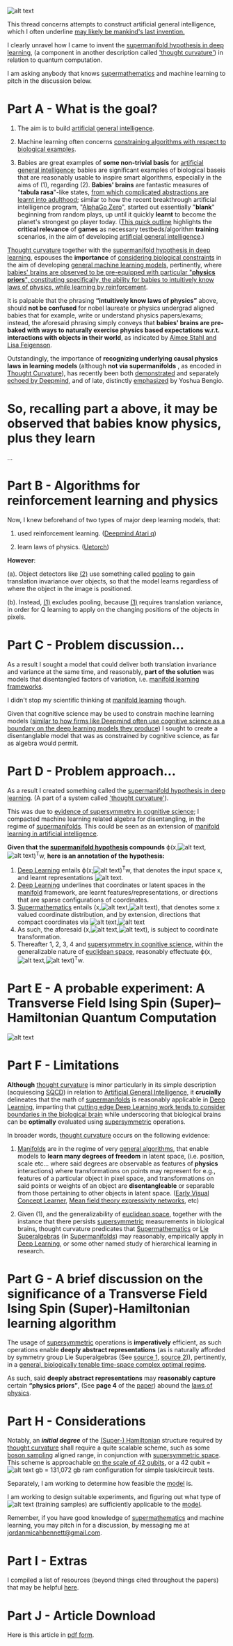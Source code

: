![alt text](https://i.imgur.com/lQJjpAk.gif)


This thread concerns attempts to construct artificial general intelligence, which I often underline [may likely be mankind's last invention.](https://www.youtube.com/watch?v=9snY7lhJA4c)

I clearly unravel how I came to invent the [supermanifold hypothesis in deep learning](https://www.researchgate.net/publication/316617464_Supermanifold_Hypothesis_via_Deep_Learning), (a component in another description called ['thought curvature'](https://www.researchgate.net/publication/316586028_Thought_Curvature_An_underivative_hypothesis)) in relation to quantum computation.

I am asking anybody that knows [supermathematics](https://en.wikipedia.org/wiki/Supermathematics) and machine learning to pitch in the discussion below.

Part A - What is the goal?
======
1. The aim is to build [artificial general intelligence](https://en.wikipedia.org/wiki/Artificial_general_intelligence).

2. Machine learning often concerns [constraining algorithms with respect to biological examples](https://deepmind.com/research/publications/neuroscience-inspired-artificial-intelligence/).

3. Babies are great  examples of **some non-trivial basis** for [artificial general intelligence](https://en.wikipedia.org/wiki/Artificial_general_intelligence); babies are significant examples of biological baseis that are reasonably usable to inspire smart algorithms, especially in the aims of (1), regarding (2). **Babies' brains** are fantastic measures of &quot;**tabula rasa**&quot;-like states, [from which complicated abstractions are learnt into adulthood](http://www.nature.com/neuro/journal/v20/n4/box/nn.4506_BX2.html); similar to how the recent breakthrough artificial intelligence program, &quot;[AlphaGo Zero](https://en.wikipedia.org/wiki/AlphaGo_Zero)&quot;, started out essentially &quot;**blank**&quot; beginning from random plays, up until it quickly **learnt** to become the planet's strongest go player today. ([This quick outline](https://medium.com/@jordanmicahbennett/why-did-deepmind-choose-the-alphago-game-rather-than-some-real-world-problem-55843c8ebcb9) highlights the **critical relevance** of **games** as necessary testbeds/algorithm **training** scenarios, in the aim of developing [artificial general intelligence](https://en.wikipedia.org/wiki/Artificial_general_intelligence).)

[Thought curvature](https://www.researchgate.net/publication/316586028_Thought_Curvature_An_underivative_hypothesis) together with the [supermanifold hypothesis in deep learning](https://www.researchgate.net/publication/316617464_Supermanifold_Hypothesis_via_Deep_Learning), espouses the **importance** of [considering biological constraints](https://deepmind.com/research/publications/neuroscience-inspired-artificial-intelligence/) in the aim of developing  [general machine learning models](https://en.wikipedia.org/wiki/Artificial_general_intelligence), pertinently, where [babies&#39; brains are observed to be pre-equipped with particular &quot;**physics priors**&quot;, constituting specifically, the ability for babies to intuitively know laws of physics, while learning by reinforcement](http://science.sciencemag.org/content/348/6230/91).

It is palpable that the phrasing **“intuitively know laws of physics”** above, should **not be confused** for nobel laureate or physics undergrad aligned babies that for example, write or understand physics papers/exams; instead, the aforesaid phrasing simply conveys that **babies' brains are pre-baked with ways to naturally exercise physics based expectations w.r.t. interactions with objects in their world**, as indicated by [Aimee Stahl and Lisa Feigenson](http://science.sciencemag.org/content/348/6230/91).

Outstandingly, the importance of **recognizing underlying causal physics laws in learning models** (although **not via supermanifolds** , as encoded in [Thought Curvature](https://www.researchgate.net/publication/316586028_Thought_Curvature_An_underivative_hypothesis)), has recently been both [demonstrated](https://arxiv.org/abs/1606.05579) and separately [echoed by Deepmind](https://deepmind.com/research/publications/neuroscience-inspired-artificial-intelligence/), and of late, distinctly [emphasized](https://arxiv.org/abs/1709.08568) by Yoshua Bengio.




So, recalling part a above, it may be observed that babies know physics, plus they learn
======

...



Part B - Algorithms for reinforcement learning and physics
======
Now, I knew beforehand of two types of major deep learning models, that:

1. used reinforcement learning. ([Deepmind Atari q](https://www.cs.toronto.edu/~vmnih/docs/dqn.pdf))

2. learn laws of physics. ([Uetorch](https://github.com/facebook/UETorch))

**However**:

(a). Object detectors like [(2)](https://github.com/facebook/UETorch) use something called [pooling](http://iamaaditya.github.io/2016/03/one-by-one-convolution/) to gain translation invariance over objects, so that the model learns regardless of where the object in the image is positioned.

(b). Instead, [(1)](https://www.cs.toronto.edu/~vmnih/docs/dqn.pdf)  excludes pooling, because [(1)](https://www.cs.toronto.edu/~vmnih/docs/dqn.pdf)  requires translation variance, in order for Q learning to apply on the changing positions of the objects in pixels.


Part C - Problem discussion...
======
As a result I sought a model that could deliver both translation invariance and variance at the same time, and reasonably, **part of the solution** was models that disentangled factors of variation, i.e. [manifold learning frameworks](https://arxiv.org/abs/1611.03383).

I didn't stop my scientific thinking at [manifold learning](http://scikit-learn.org/stable/modules/manifold.html) though.

Given that cognitive science may be used to constrain machine learning models ([similar to how firms like Deepmind often use cognitive science as a boundary on the deep learning models they produce](https://www.cs.toronto.edu/~vmnih/docs/dqn.pdf)) I sought to create a disentanglable model that was as constrained by cognitive science, as far as algebra would permit.



Part D - Problem approach...
======
As a result I created something called the [supermanifold hypothesis in deep learning](https://www.researchgate.net/publication/316617464_Supermanifold_Hypothesis_via_Deep_Learning). (A part of a system called ['thought curvature'](https://www.researchgate.net/publication/316586028_Thought_Curvature_An_underivative_hypothesis)). 

This was due to [evidence of supersymmetry in cognitive science](https://arxiv.org/abs/0705.1134); I compacted machine learning related algebra for disentangling, in the regime of [supermanifolds](https://en.wikipedia.org/wiki/Supermanifold). This could be seen as an extension of [manifold learning in artificial intelligence](http://scikit-learn.org/stable/modules/manifold.html).

**Given that the [supermanifold hypothesis](https://www.researchgate.net/publication/316617464_Supermanifold_Hypothesis_via_Deep_Learning) compounds** ϕ(x,![alt text](https://i.imgur.com/PRSAGxn.png),![alt text](https://i.imgur.com/ncrjUdkm.png))<SUP>T</SUP>w, **here is an annotation of the hypothesis:**


1. [Deep Learning](https://en.wikipedia.org/wiki/Deep_learning) entails ϕ(x;![alt text](https://i.imgur.com/PRSAGxn.png))<SUP>T</SUP>w, that denotes the input space x, and learnt representations ![alt text](https://i.imgur.com/PRSAGxn.png).
2. [Deep Learning](https://en.wikipedia.org/wiki/Deep_learning) underlines that coordinates or latent spaces in the [manifold](https://en.wikipedia.org/wiki/Manifold) framework, are learnt features/representations, or directions that are sparse configurations of coordinates.
3. [Supermathematics](https://en.wikipedia.org/wiki/Supermathematicsg) entails (x,![alt text](https://i.imgur.com/PRSAGxn.png),![alt text](https://i.imgur.com/ncrjUdkm.png)), that denotes some x valued coordinate distribution, and by extension, directions that compact coordinates via ![alt text](https://i.imgur.com/PRSAGxn.png),![alt text](https://i.imgur.com/ncrjUdkm.png)
4.  As such, the aforesaid (x,![alt text](https://i.imgur.com/PRSAGxn.png),![alt text](https://i.imgur.com/ncrjUdkm.png)), is subject to coordinate transformation.
5. Thereafter 1, 2, 3, 4 and [supersymmetry in cognitive science](https://arxiv.org/abs/0705.1134), within the generalizable nature of [euclidean space](https://en.wikipedia.org/wiki/Euclidean_space), reasonably effectuate ϕ(x,![alt text](https://i.imgur.com/PRSAGxn.png),![alt text](https://i.imgur.com/ncrjUdkm.png))<SUP>T</SUP>w.


Part E - A probable experiment: A Transverse Field Ising Spin (Super)–Hamiltonian Quantum Computation 
=====
![alt text](https://i.imgur.com/scLHFT7.png)


Part F - Limitations
====

**Although** [thought curvature](https://www.researchgate.net/publication/316586028_Thought_Curvature_An_underivative_hypothesis) is minor particularly in its simple description (acquiescing [SQCD](https://arxiv.org/abs/1104.1425)) in relation to [Artificial General Intelligence](https://en.wikipedia.org/wiki/Artificial_General_Intelligence), it **crucially** delineates that the math of [supermanifolds](https://en.wikipedia.org/wiki/Supermanifold) is reasonably applicable in [Deep Learning](https://en.wikipedia.org/wiki/Deep_Learning), imparting that [cutting edge  Deep Learning work tends to consider boundaries in the biological brain](https://deepmind.com/research/publications/neuroscience-inspired-artificial-intelligence/) while underscoring that biological brains can be **optimally** evaluated using [supersymmetric](https://en.wikipedia.org/wiki/Supersymmetry) operations.

In broader words, [thought curvature](https://www.researchgate.net/publication/316586028_Thought_Curvature_An_underivative_hypothesis) occurs on the following evidence:

1. [Manifolds](https://en.wikipedia.org/wiki/Manifold) are in the regime of very [general algorithms](http://scikit-learn.org/stable/modules/manifold.html), that enable models to **learn many degrees of freedom** in latent space, (i.e. position, scale etc… where said degrees are observable as features of **physics** interactions) where transformations on points may represent for e.g., features of a particular object in pixel space, and transformations on said points or weights of an object are **disentangleable** or separable from those pertaining to other objects in latent space. ([Early Visual Concept Learner](https://arxiv.org/abs/1606.05579), [Mean field theory expressivity networks](https://arxiv.org/abs/1606.05340), etc)

2. Given (1), and the generalizability of  [euclidean space](https://en.wikipedia.org/wiki/Euclidean_space), together with the instance that there persists  [supersymmetric](https://en.wikipedia.org/wiki/Supersymmetry) measurements in biological brains, thought curvature predicates that  [Supermathematics](https://en.wikipedia.org/wiki/Supermathematics) or  [Lie Superalgebras](https://en.wikipedia.org/wiki/Lie_Superalgebras) (in  [Supermanifolds](https://en.wikipedia.org/wiki/Supermanifold)) may reasonably, empirically apply in  [Deep Learning](https://en.wikipedia.org/wiki/Deep_Learning), or some other named study of hierarchical learning in research.

Part G - A brief discussion on the significance of a Transverse Field Ising Spin (Super)-Hamiltonian learning algorithm
======
The usage of [supersymmetric](https://en.wikipedia.org/wiki/Supersymmetry) operations is **imperatively** efficient, as such operations enable **deeply abstract representations** (as is naturally afforded by symmetry group Lie Superalgebras (See [source 1](https://arxiv.org/abs/0705.1134), [source 2](https://en.wikipedia.org/wiki/Symmetry_group#See_also))), pertinently, in a [general, biologically tenable time-space complex optimal regime](https://arxiv.org/abs/0705.1134). 

As such, said **deeply abstract representations** may **reasonably capture** certain **“physics priors”**, (See **page 4** of the [paper](https://www.researchgate.net/publication/316586028_Thought_Curvature_An_underivative_hypothesis)) abound the [laws of physics](https://en.wikipedia.org/wiki/Laws_of_science).  


Part H - Considerations
======
Notably, an ***initial degree*** of the
[(Super-) Hamiltonian](https://arxiv.org/abs/hep-th/0506170) structure required by [thought curvature](https://www.researchgate.net/publication/316586028_Thought_Curvature_An_underivative_hypothesis) shall require a quite scalable scheme, such as some [boson sampling](https://en.wikipedia.org/wiki/Boson_sampling) aligned range, in conjunction with [supersymmetric space](https://arxiv.org/abs/0705.1134). This scheme is approachable [on the scale of 42 qubits](https://www.researchgate.net/publication/316643055_No_imminent_quantum_supremacy_by_boson_sampling#pf6), or a 42 qubit = ![alt text](https://i.imgur.com/qTHl2uA.png) gb = 131,072 gb ram configuration for simple task/circuit tests.

Separately, I am working to determine how feasible the  [model](https://www.researchgate.net/publication/316586028_Thought_Curvature_An_underivative_hypothesis) is.

I am working to design suitable experiments, and figuring out what type of ![alt text](https://i.imgur.com/4P5rY64.png) (training samples) are sufficiently applicable to the [model](https://www.researchgate.net/publication/316586028_Thought_Curvature_An_underivative_hypothesis).

Remember, if you have good knowledge of [supermathematics](https://en.wikipedia.org/wiki/Supermathematics) and machine learning, you may pitch in for a discussion, by messaging me at jordanmicahbennett@gmail.com.

Part I - Extras
======

I compiled a list of resources (beyond things cited throughout the papers) that may be helpful [here](https://github.com/JordanMicahBennett/Supermathematics-and-Artificial-General-Intelligence/blob/master/1.%20Extra%20list%20of%20helpful%20resources.md).



Part J - Article Download
======
Here is this article in [pdf form](https://www.researchgate.net/publication/319523372_Supermathematics_and_Artificial_General_Intelligence).


